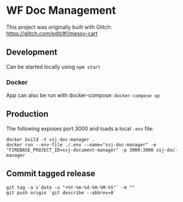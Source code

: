 WF Doc Management
=================

This project was originally built with Glitch: https://glitch.com/edit/#!/messy-cart

## Development

Can be started locally using `npm start`

### Docker

App can also be run with docker-compose: `docker-compose up` 

## Production

The following exposes port 3000 and loads a local `.env` file:

```
docker build -t ssj-doc-manager .
docker run --env-file ./.env --name="ssj-doc-manager" -e "FIREBASE_PROJECT_ID=ssj-document-manager" -p 3000:3000 ssj-doc-manager
```

## Commit tagged release

```
git tag -a v`date -u "+%Y-%m-%d-%H-%M-%S"` -m ""
git push origin `git describe --abbrev=0`
```